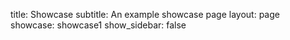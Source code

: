 title: Showcase
subtitle: An example showcase page
layout: page
showcase: showcase1
show_sidebar: false
